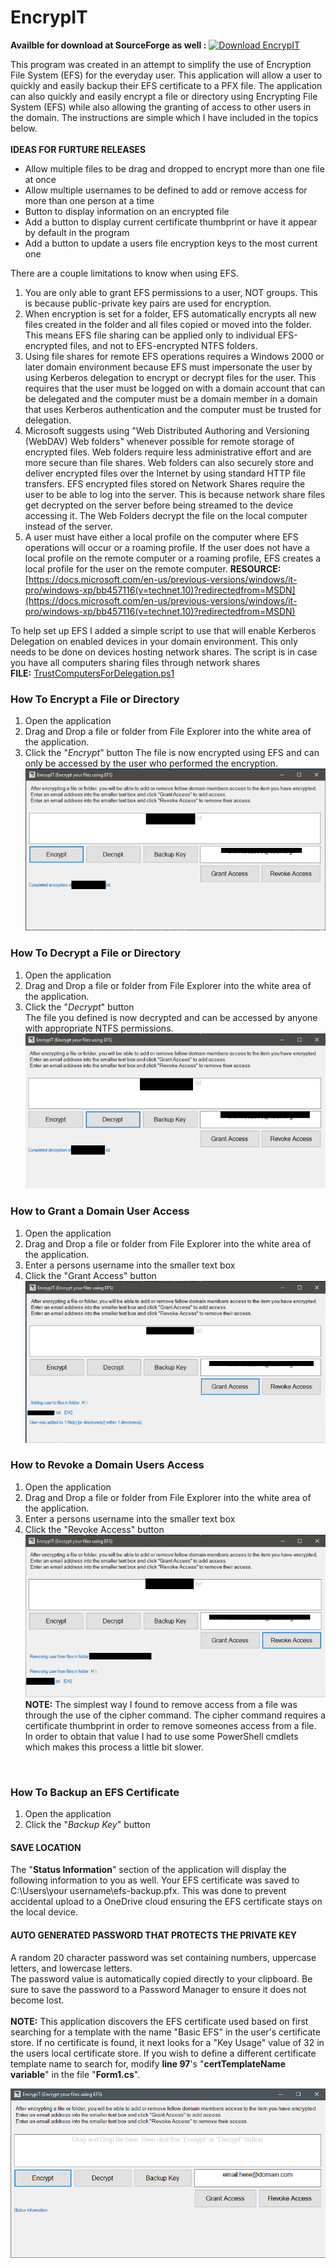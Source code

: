 # EncrypIT
__Availble for download at SourceForge as well :__
[![Download EncrypIT](https://a.fsdn.com/con/app/sf-download-button)](https://sourceforge.net/projects/encrypit/files/latest/download)

This program was created in an attempt to simplify the use of Encryption File System (EFS) for the everyday user. This application will allow a user to quickly and easily backup their EFS certificate to a PFX file. The application can also quickly and easily encrypt a file or directory using Encrypting File System (EFS) while also allowing the granting of access to other users in the domain. The instructions are simple which I have included in the topics below. <br>
<br>
__IDEAS FOR FURTURE RELEASES__
- Allow multiple files to be drag and dropped to encrypt more than one file at once
- Allow multiple usernames to be defined to add or remove access for more than one person at a time
- Button to display information on an encrypted file
- Add a button to display current certificate thumbprint or have it appear by default in the program
- Add a button to update a users file encryption keys to the most current one


There are a couple limitations to know when using EFS.
1. You are only able to grant EFS permissions to a user, NOT groups. This is because public-private key pairs are used for encryption.
2. When encryption is set for a folder, EFS automatically encrypts all new files created in the folder and all files copied or moved into the folder. This means EFS file sharing can be applied only to individual EFS-encrypted files, and not to EFS-encrypted NTFS folders.
3. Using file shares for remote EFS operations requires a Windows 2000 or later domain environment because EFS must impersonate the user by using Kerberos delegation to encrypt or decrypt files for the user. This requires that the user must be logged on with a domain account that can be delegated and the computer must be a domain member in a domain that uses Kerberos authentication and the computer must be trusted for delegation.
4. Microsoft suggests using "Web Distributed Authoring and Versioning (WebDAV) Web folders" whenever possible for remote storage of encrypted files. Web folders require less administrative effort and are more secure than file shares. Web folders can also securely store and deliver encrypted files over the Internet by using standard HTTP file transfers. EFS encrypted files stored on Network Shares require the user to be able to log into the server. This is because network share files get decrypted on the server before being streamed to the device accessing it. The Web Folders decrypt the file on the local computer instead of the server.
5. A user must have either a local profile on the computer where EFS operations will occur or a roaming profile. If the user does not have a local profile on the remote computer or a roaming profile, EFS creates a local profile for the user on the remote computer.
__RESOURCE:__ [https://docs.microsoft.com/en-us/previous-versions/windows/it-pro/windows-xp/bb457116(v=technet.10)?redirectedfrom=MSDN](https://docs.microsoft.com/en-us/previous-versions/windows/it-pro/windows-xp/bb457116(v=technet.10)?redirectedfrom=MSDN)


To help set up EFS I added a simple script to use that will enable Kerberos Delegation on enabled devices in your domain environment. This only needs to be done on devices hosting network shares. The script is in case you have all computers sharing files through network shares<br>
__FILE:__ [TrustComputersForDelegation.ps1](https://github.com/OsbornePro/EncrypIT/blob/main/TrustComputersForDelegation.ps1)

### How To Encrypt a File or Directory
1. Open the application
2. Drag and Drop a file or folder from File Explorer into the white area of the application.
3. Click the "_Encrypt_" button
The file is now encrypted using EFS and can only be accessed by the user who performed the encryption.
![Encrypt Results](https://raw.githubusercontent.com/OsbornePro/EncrypIT/main/EncrypIT/Encrypt.png)

### How To Decrypt a File or Directory
1. Open the application
2. Drag and Drop a file or folder from File Explorer into the white area of the application.
3. Click the "_Decrypt_" button <br>
The file you defined is now decrypted and can be accessed by anyone with appropriate NTFS permissions.
![Decrypt Results](https://raw.githubusercontent.com/OsbornePro/EncrypIT/main/EncrypIT/Decrypt.png)

### How to Grant a Domain User Access
1. Open the application
2. Drag and Drop a file or folder from File Explorer into the white area of the application.
3. Enter a persons username into the smaller text box
4. Click the "Grant Access" button <br>
![Grant Access Results](https://raw.githubusercontent.com/OsbornePro/EncrypIT/main/EncrypIT/GrantAccess.png)

### How to Revoke a Domain Users Access
1. Open the application
2. Drag and Drop a file or folder from File Explorer into the white area of the application.
3. Enter a persons username into the smaller text box
4. Click the "Revoke Access" button <br>
![Revoke Access Results](https://raw.githubusercontent.com/OsbornePro/EncrypIT/main/EncrypIT/RevokeAccess.png) <br>
__NOTE:__ The simplest way I found to remove access from a file was through the use of the cipher command. The cipher command requires a certificate thumbprint in order to remove someones access from a file. In order to obtain that value I had to use some PowerShell cmdlets which makes this process a little bit slower. <br>
<br>

### How To Backup an EFS Certificate
1. Open the application
2. Click the "_Backup Key_" button

#### SAVE LOCATION
The "__Status Information__" section of the application will display the following information to you as well.
Your EFS certificate was saved to C:\\Users\\your username\\efs-backup.pfx. This was done to prevent accidental upload to a OneDrive cloud ensuring the EFS certificate stays on the local device.
#### AUTO GENERATED PASSWORD THAT PROTECTS THE PRIVATE KEY
A random 20 character password was set containing numbers, uppercase letters, and lowercase letters. <br>
The password value is automatically copied directly to your clipboard. Be sure to save the password to a Password Manager to ensure it does not become lost. <br>
<br>
__NOTE:__ This application discovers the EFS certificate used based on first searching for a template with the name "Basic EFS" in the user's certificate store. If no certificate is found, it next looks for a "Key Usage" value of 32 in the users local certificate store. If you wish to define a different certificate template name to search for, modify __line 97__'s "__certTemplateName variable__" in the file "__Form1.cs__". <br>

![EncrypIT](https://github.com/OsbornePro/EncrypIT/raw/main/EncrypIT/EncrypIT.png)
